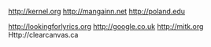 http://kernel.org http://mangainn.net http://poland.edu 

http://lookingforlyrics.org http://google.co.uk http://mitk.org
 
Http://clearcanvas.ca
 
